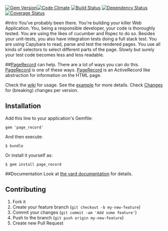 [![Gem Version](https://badge.fury.io/rb/page_record.png)](http://badge.fury.io/rb/page_record)[![Code Climate](https://codeclimate.com/github/appdrones/page_record.png)](https://codeclimate.com/github/appdrones/page_record) [![Build Status](https://travis-ci.org/appdrones/page_record.png)](https://travis-ci.org/appdrones/page_record) [![Dependency Status](https://gemnasium.com/appdrones/page_record.png)](https://gemnasium.com/appdrones/page_record) [![Coverage Status](https://coveralls.io/repos/appdrones/page_record/badge.png)](https://coveralls.io/r/appdrones/page_record)

#Intro
You've probably been there. You're building your killer Web Application. You, being a responsible developer, your code is thoroughly tested. You are using the likes of cucumber and Rspec to do so. Besides your unit-tests, you also have integration tests doing a full stack test. You are using Capybara to read, parse and test the rendered pages. You use all kinds of selectors to select different parts of the page. Slowly but surely your test code becomes less and less readable.

##[PageRecord](http://rubydoc.info/github/appdrones/page_record/PageRecord) can help.
There are a lot of ways you can do this. [PageRecord](http://rubydoc.info/github/appdrones/page_record/PageRecord) is one of these ways. [PageRecord](http://rubydoc.info/github/appdrones/page_record/PageRecord) is an ActiveRecord like abstraction for information on the HTML page. 

Check the [wiki](https://github.com/appdrones/page_record/wiki) for usage.  See the [example](https://github.com/appdrones/page_record_example) for more details. Check [Changes](https://github.com/appdrones/page_record/blob/master/CHANGES.md) for (breaking) changes per version.

## Installation

Add this line to your application's Gemfile:

    gem 'page_record'

And then execute:

    $ bundle

Or install it yourself as:

    $ gem install page_record

##Documentation
Look at [the yard documentation](http://rubydoc.info/github/appdrones/page_record/PageRecord) for details. 


## Contributing

1. Fork it
2. Create your feature branch (`git checkout -b my-new-feature`)
3. Commit your changes (`git commit -am 'Add some feature'`)
4. Push to the branch (`git push origin my-new-feature`)
5. Create new Pull Request


